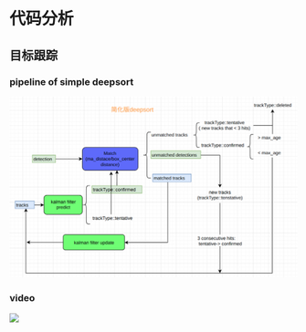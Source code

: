 # 代码分析

## 目标跟踪
### pipeline of simple deepsort 
![](workspace/file/pipeline_simpletracker.png)
### video
![](workspace/file/simple_deepsort_tracker.gif)